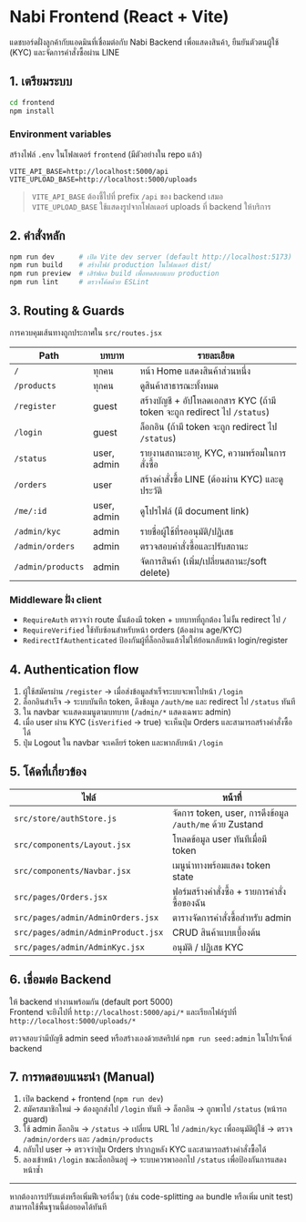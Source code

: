 # Nabi Frontend (React + Vite)

แดชบอร์ดฝั่งลูกค้ากับแอดมินที่เชื่อมต่อกับ Nabi Backend เพื่อแสดงสินค้า, ยืนยันตัวตนผู้ใช้ (KYC) และจัดการคำสั่งซื้อผ่าน LINE

## 1. เตรียมระบบ

```bash
cd frontend
npm install
```

### Environment variables
สร้างไฟล์ `.env` ในโฟลเดอร์ `frontend` (มีตัวอย่างใน repo แล้ว)

```env
VITE_API_BASE=http://localhost:5000/api
VITE_UPLOAD_BASE=http://localhost:5000/uploads
```

> `VITE_API_BASE` ต้องชี้ไปที่ prefix `/api` ของ backend เสมอ  
> `VITE_UPLOAD_BASE` ใช้แสดงรูปจากโฟลเดอร์ uploads ที่ backend ให้บริการ

## 2. คำสั่งหลัก

```bash
npm run dev      # เปิด Vite dev server (default http://localhost:5173)
npm run build    # สร้างไฟล์ production ในโฟลเดอร์ dist/
npm run preview  # เสิร์ฟผล build เพื่อทดสอบแบบ production
npm run lint     # ตรวจโค้ดด้วย ESLint
```

## 3. Routing & Guards
การควบคุมเส้นทางถูกประกาศใน `src/routes.jsx`

| Path | บทบาท | รายละเอียด |
| ---- | ------ | ----------- |
| `/` | ทุกคน | หน้า Home แสดงสินค้าส่วนหนึ่ง |
| `/products` | ทุกคน | ดูสินค้าสาธารณะทั้งหมด |
| `/register` | guest | สร้างบัญชี + อัปโหลดเอกสาร KYC (ถ้ามี token จะถูก redirect ไป `/status`) |
| `/login` | guest | ล็อกอิน (ถ้ามี token จะถูก redirect ไป `/status`) |
| `/status` | user, admin | รายงานสถานะอายุ, KYC, ความพร้อมในการสั่งซื้อ |
| `/orders` | user | สร้างคำสั่งซื้อ LINE (ต้องผ่าน KYC) และดูประวัติ |
| `/me/:id` | user, admin | ดูโปรไฟล์ (มี document link) |
| `/admin/kyc` | admin | รายชื่อผู้ใช้ที่รออนุมัติ/ปฏิเสธ |
| `/admin/orders` | admin | ตรวจสอบคำสั่งซื้อและปรับสถานะ |
| `/admin/products` | admin | จัดการสินค้า (เพิ่ม/เปลี่ยนสถานะ/soft delete) |

### Middleware ฝั่ง client
- `RequireAuth` ตรวจว่า route นั้นต้องมี token + บทบาทที่ถูกต้อง ไม่งั้น redirect ไป `/`
- `RequireVerified` ใช้ทับซ้อนสำหรับหน้า orders (ต้องผ่าน age/KYC)
- `RedirectIfAuthenticated` ป้องกันผู้ที่ล็อกอินแล้วไม่ให้ย้อนกลับหน้า login/register

## 4. Authentication flow
1. ผู้ใช้สมัครผ่าน `/register` → เมื่อส่งข้อมูลสำเร็จระบบจะพาไปหน้า `/login`
2. ล็อกอินสำเร็จ → ระบบบันทึก token, ดึงข้อมูล `/auth/me` และ redirect ไป `/status` ทันที
3. ใน navbar จะแสดงเมนูตามบทบาท (`/admin/*` แสดงเฉพาะ admin)
4. เมื่อ user ผ่าน KYC (`isVerified` → true) จะเห็นปุ่ม Orders และสามารถสร้างคำสั่งซื้อได้
5. ปุ่ม Logout ใน navbar จะเคลียร์ token และพากลับหน้า `/login`

## 5. โค้ดที่เกี่ยวข้อง
| ไฟล์ | หน้าที่ |
| ---- | ------- |
| `src/store/authStore.js` | จัดการ token, user, การดึงข้อมูล `/auth/me` ด้วย Zustand |
| `src/components/Layout.jsx` | โหลดข้อมูล user ทันทีเมื่อมี token |
| `src/components/Navbar.jsx` | เมนูนำทางพร้อมแสดง token state |
| `src/pages/Orders.jsx` | ฟอร์มสร้างคำสั่งซื้อ + รายการคำสั่งซื้อของฉัน |
| `src/pages/admin/AdminOrders.jsx` | ตารางจัดการคำสั่งซื้อสำหรับ admin |
| `src/pages/admin/AdminProduct.jsx` | CRUD สินค้าแบบเบื้องต้น |
| `src/pages/admin/AdminKyc.jsx` | อนุมัติ / ปฏิเสธ KYC |

## 6. เชื่อมต่อ Backend
ให้ backend ทำงานพร้อมกัน (default port 5000)  
Frontend จะยิงไปที่ `http://localhost:5000/api/*` และเรียกไฟล์รูปที่ `http://localhost:5000/uploads/*`

ตรวจสอบว่ามีบัญชี admin seed หรือสร้างเองด้วยสคริปต์ `npm run seed:admin` ในโปรเจ็กต์ backend

## 7. การทดสอบแนะนำ (Manual)
1. เปิด backend + frontend (`npm run dev`)  
2. สมัครสมาชิกใหม่ → ต้องถูกส่งไป `/login` ทันที → ล็อกอิน → ถูกพาไป `/status` (หน้ารถ guard)
3. ใช้ admin ล็อกอิน → `/status` → เปลี่ยน URL ไป `/admin/kyc` เพื่ออนุมัติผู้ใช้ → ตรวจ `/admin/orders` และ `/admin/products`
4. กลับไป user → ตรวจว่าปุ่ม Orders ปรากฏหลัง KYC และสามารถสร้างคำสั่งซื้อได้
5. ลองเข้าหน้า `/login` ขณะล็อกอินอยู่ → ระบบควรพาออกไป `/status` เพื่อป้องกันการแสดงหน้าซ้ำ

---

หากต้องการปรับแต่งหรือเพิ่มฟีเจอร์อื่นๆ (เช่น code-splitting ลด bundle หรือเพิ่ม unit test) สามารถใช้พื้นฐานนี้ต่อยอดได้ทันที

